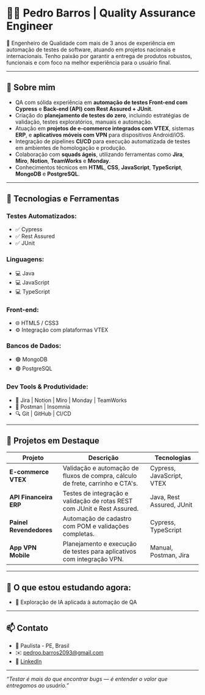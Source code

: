 # 👨‍💻 Pedro Barros | Quality Assurance Engineer

🎯 Engenheiro de Qualidade com mais de 3 anos de experiência em automação de testes de software, atuando em projetos nacionais e internacionais. Tenho paixão por garantir a entrega de produtos robustos, funcionais e com foco na melhor experiência para o usuário final.

---

## 💼 Sobre mim

- QA com sólida experiência em **automação de testes Front-end com Cypress** e **Back-end (API) com Rest Assured + JUnit**.
- Criação do **planejamento de testes do zero**, incluindo estratégias de validação, testes exploratórios, manuais e automação.
- Atuação em **projetos de e-commerce integrados com VTEX**, sistemas **ERP**, e **aplicativos móveis com VPN** para dispositivos Android/iOS.
- Integração de pipelines **CI/CD** para execução automatizada de testes em ambientes de homologação e produção.
- Colaboração com **squads ágeis**, utilizando ferramentas como **Jira**, **Miro**, **Notion**, **TeamWorks** e **Monday**.
- Conhecimentos técnicos em **HTML**, **CSS**, **JavaScript**, **TypeScript**, **MongoDB** e **PostgreSQL**.

---

## 🧰 Tecnologias e Ferramentas

### Testes Automatizados:
- ✅ Cypress
- ✅ Rest Assured
- ✅ JUnit

### Linguagens:
- 💻 Java
- 💻 JavaScript
- 💻 TypeScript

### Front-end:
- 🌐 HTML5 / CSS3
- ⚙️ Integração com plataformas VTEX

### Bancos de Dados:
- 🟢 MongoDB
- 🟣 PostgreSQL

### Dev Tools & Produtividade:
- 📌 Jira | Notion | Miro | Monday | TeamWorks
- 🧪 Postman | Insomnia
- 🔍 Git | GitHub | CI/CD 
---

## 📂 Projetos em Destaque

| Projeto | Descrição | Tecnologias |
|--------|-----------|-------------|
| **E-commerce VTEX** | Validação e automação de fluxos de compra, cálculo de frete, carrinho e CTA's. | Cypress, JavaScript, VTEX |
| **API Financeira ERP** | Testes de integração e validação de rotas REST com JUnit e Rest Assured. | Java, Rest Assured, JUnit |
| **Painel Revendedores** | Automação de cadastro com POM e validações completas. | Cypress, TypeScript |
| **App VPN Mobile** | Planejamento e execução de testes para aplicativos com integração VPN. | Manual, Postman, Jira |

---

## 🧠 O que estou estudando agora:
- 🤖 Exploração de IA aplicada à automação de QA

---

## 📫 Contato

- 📍 Paulista - PE, Brasil  
- ✉️ pedroo.barros2093@gmail.com  
- 💼 [LinkedIn](https://www.linkedin.com/in/pedrojorgeqa/)  

---

_“Testar é mais do que encontrar bugs — é entender o valor que entregamos ao usuário.”_
